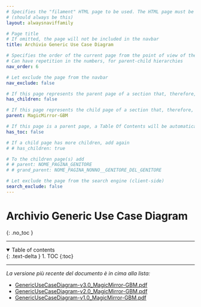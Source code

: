 ```yaml
---
# Specifies the "filament" HTML page to be used. The HTML page must be located in the "_layouts" folder.
# (should always be this)
layout: alwaysnaviffamily

# Page title
# If omitted, the page will not be included in the navbar
title: Archivio Generic Use Case Diagram

# Specifies the order of the current page from the point of view of the navbar
# Can have repetition in the numbers, for parent-child hierarchies
nav_order: 6

# Let exclude the page from the navbar
nav_exclude: false

# If this page represents the parent page of a section that, therefore, has children, specify it in the following way
has_children: false

# If this page represents the child page of a section that, therefore, has ONE parent page, specify it in the following way
parent: MagicMirror-GBM

# If this page is a parent page, a Table Of Contents will be automatically generated containing all related child pages. Use the option below to disable this functionality.
has_toc: false

# If a child page has more children, add again
# # has_children: true

# To the children page(s) add
# # parent: NOME_PAGINA_GENITORE
# # grand_parent: NOME_PAGINA_NONNO__GENITORE_DEL_GENITORE

# Let exclude the page from the search engine (client-side)
search_exclude: false
---
```

# Archivio Generic Use Case Diagram
{: .no_toc }

---

<!-- Table of contents -->
<details open markdown="block">
  <summary>
    Table of contents
  </summary>
  {: .text-delta }
1. TOC
{:toc}
</details>

---

_La versione più recente del documento è in cima alla lista:_

- <i class="fa-solid fa-file-pdf fa-3x"></i> [GenericUseCaseDiagram-v3.0_MagicMirror-GBM.pdf](../../assets/UseCaseDiagrams/Generic/GenericUseCaseDiagram-v3.0_MagicMirror-GBM.pdf)
- <i class="fa-solid fa-file-pdf fa-3x"></i> [GenericUseCaseDiagram-v2.0_MagicMirror-GBM.pdf](../../assets/UseCaseDiagrams/Generic/GenericUseCaseDiagram-v2.0_MagicMirror-GBM.pdf)
- <i class="fa-solid fa-file-pdf fa-3x"></i> [GenericUseCaseDiagram-v1.0_MagicMirror-GBM.pdf](../../assets/UseCaseDiagrams/Generic/GenericUseCaseDiagram-v1.0_MagicMirror-GBM.pdf)
